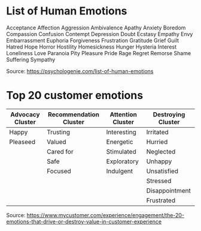# List of Human Emotions
Acceptance
Affection
Aggression
Ambivalence
Apathy
Anxiety
Boredom
Compassion
Confusion
Contempt
Depression
Doubt
Ecstasy
Empathy
Envy
Embarrassment
Euphoria
Forgiveness
Frustration
Gratitude
Grief
Guilt
Hatred
Hope
Horror
Hostility
Homesickness
Hunger
Hysteria
Interest
Loneliness
Love
Paranoia
Pity
Pleasure
Pride
Rage
Regret
Remorse
Shame
Suffering
Sympathy

Source: https://psychologenie.com/list-of-human-emotions


# Top 20 customer emotions

| Advocacy Cluster | Recommendation Cluster | Attention Cluster | Destroying Cluster |
| --- | --- | --- | --- |
| Happy | Trusting | Interesting | Irritated |
| Pleaseed | Valued | Energetic | Hurried |
|     | Cared for | Stimulated | Neglected |
|     | Safe | Exploratory | Unhappy |
|     | Focused | Indulgent | Unsatisfied |
|     |     |     | Stressed |
|     |     |     | Disappointment |
|     |     |     | Frustrated |

Source: https://www.mycustomer.com/experience/engagement/the-20-emotions-that-drive-or-destroy-value-in-customer-experience

